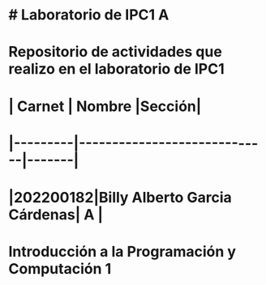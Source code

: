 # \# Laboratorio de IPC1 A

# Repositorio de actividades que realizo en el laboratorio de IPC1

# 

# | **Carnet**  |           **Nombre**            |**Sección**|

# |---------|-----------------------------|-------|

# |202200182|Billy Alberto Garcia Cárdenas|   A   |

# 

# Introducción a la Programación y Computación 1



